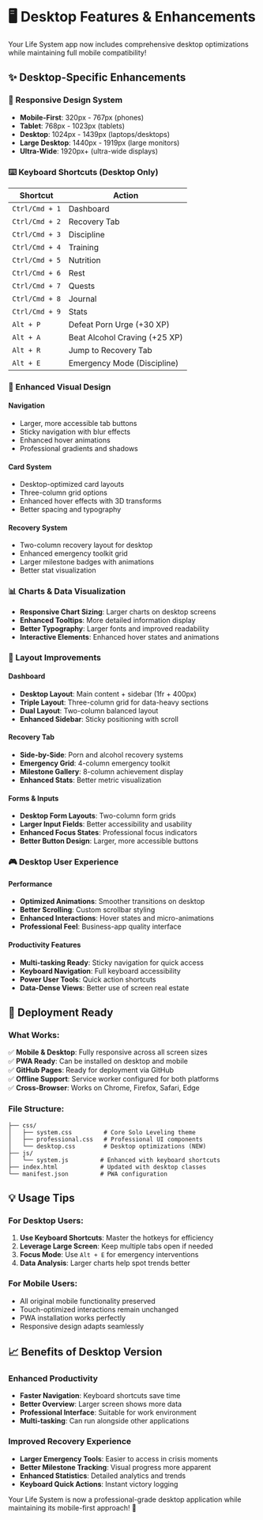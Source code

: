 # 🖥️ Desktop Features & Enhancements

Your Life System app now includes comprehensive desktop optimizations while maintaining full mobile compatibility!

## ✨ **Desktop-Specific Enhancements**

### **🎯 Responsive Design System**
- **Mobile-First**: 320px - 767px (phones)
- **Tablet**: 768px - 1023px (tablets)
- **Desktop**: 1024px - 1439px (laptops/desktops)
- **Large Desktop**: 1440px - 1919px (large monitors)
- **Ultra-Wide**: 1920px+ (ultra-wide displays)

### **⌨️ Keyboard Shortcuts (Desktop Only)**
| Shortcut | Action |
|----------|--------|
| `Ctrl/Cmd + 1` | Dashboard |
| `Ctrl/Cmd + 2` | Recovery Tab |
| `Ctrl/Cmd + 3` | Discipline |
| `Ctrl/Cmd + 4` | Training |
| `Ctrl/Cmd + 5` | Nutrition |
| `Ctrl/Cmd + 6` | Rest |
| `Ctrl/Cmd + 7` | Quests |
| `Ctrl/Cmd + 8` | Journal |
| `Ctrl/Cmd + 9` | Stats |
| `Alt + P` | Defeat Porn Urge (+30 XP) |
| `Alt + A` | Beat Alcohol Craving (+25 XP) |
| `Alt + R` | Jump to Recovery Tab |
| `Alt + E` | Emergency Mode (Discipline) |

### **🎨 Enhanced Visual Design**

#### **Navigation**
- Larger, more accessible tab buttons
- Sticky navigation with blur effects
- Enhanced hover animations
- Professional gradients and shadows

#### **Card System**
- Desktop-optimized card layouts
- Three-column grid options
- Enhanced hover effects with 3D transforms
- Better spacing and typography

#### **Recovery System**
- Two-column recovery layout for desktop
- Enhanced emergency toolkit grid
- Larger milestone badges with animations
- Better stat visualization

### **📊 Charts & Data Visualization**
- **Responsive Chart Sizing**: Larger charts on desktop screens
- **Enhanced Tooltips**: More detailed information display
- **Better Typography**: Larger fonts and improved readability
- **Interactive Elements**: Enhanced hover states and animations

### **🔧 Layout Improvements**

#### **Dashboard**
- **Desktop Layout**: Main content + sidebar (1fr + 400px)
- **Triple Layout**: Three-column grid for data-heavy sections
- **Dual Layout**: Two-column balanced layout
- **Enhanced Sidebar**: Sticky positioning with scroll

#### **Recovery Tab**
- **Side-by-Side**: Porn and alcohol recovery systems
- **Emergency Grid**: 4-column emergency toolkit
- **Milestone Gallery**: 8-column achievement display
- **Enhanced Stats**: Better metric visualization

#### **Forms & Inputs**
- **Desktop Form Layouts**: Two-column form grids
- **Larger Input Fields**: Better accessibility and usability
- **Enhanced Focus States**: Professional focus indicators
- **Better Button Design**: Larger, more accessible buttons

### **🎮 Desktop User Experience**

#### **Performance**
- **Optimized Animations**: Smoother transitions on desktop
- **Better Scrolling**: Custom scrollbar styling
- **Enhanced Interactions**: Hover states and micro-animations
- **Professional Feel**: Business-app quality interface

#### **Productivity Features**
- **Multi-tasking Ready**: Sticky navigation for quick access
- **Keyboard Navigation**: Full keyboard accessibility
- **Power User Tools**: Quick action shortcuts
- **Data-Dense Views**: Better use of screen real estate

## 🚀 **Deployment Ready**

### **What Works:**
✅ **Mobile & Desktop**: Fully responsive across all screen sizes  
✅ **PWA Ready**: Can be installed on desktop and mobile  
✅ **GitHub Pages**: Ready for deployment via GitHub  
✅ **Offline Support**: Service worker configured for both platforms  
✅ **Cross-Browser**: Works on Chrome, Firefox, Safari, Edge  

### **File Structure:**
```
├── css/
│   ├── system.css         # Core Solo Leveling theme
│   ├── professional.css   # Professional UI components
│   └── desktop.css        # Desktop optimizations (NEW)
├── js/
│   └── system.js         # Enhanced with keyboard shortcuts
├── index.html            # Updated with desktop classes
└── manifest.json         # PWA configuration
```

## 💡 **Usage Tips**

### **For Desktop Users:**
1. **Use Keyboard Shortcuts**: Master the hotkeys for efficiency
2. **Leverage Large Screen**: Keep multiple tabs open if needed
3. **Focus Mode**: Use `Alt + E` for emergency interventions
4. **Data Analysis**: Larger charts help spot trends better

### **For Mobile Users:**
- All original mobile functionality preserved
- Touch-optimized interactions remain unchanged
- PWA installation works perfectly
- Responsive design adapts seamlessly

## 📈 **Benefits of Desktop Version**

### **Enhanced Productivity**
- **Faster Navigation**: Keyboard shortcuts save time
- **Better Overview**: Larger screen shows more data
- **Professional Interface**: Suitable for work environment
- **Multi-tasking**: Can run alongside other applications

### **Improved Recovery Experience**
- **Larger Emergency Tools**: Easier to access in crisis moments
- **Better Milestone Tracking**: Visual progress more apparent
- **Enhanced Statistics**: Detailed analytics and trends
- **Keyboard Quick Actions**: Instant victory logging

Your Life System is now a professional-grade desktop application while maintaining its mobile-first approach! 🎉